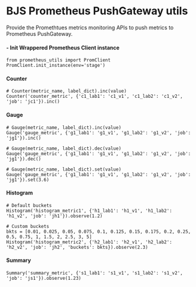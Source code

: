 # BJS Prometheus PushGateway utils
Provide the Promethtues metrics monitoring APIs to push metrics to Prometheus PushGateway.

#### - Init Wrappered Prometheus Client instance
```
from prometheus_utils import PromClient
PromClient.init_instance(env='stage')
```

#### Counter
```
# Counter(metric_name, label_dict).inc(value)
Counter('counter_metric', {'c1_lab1': 'c1_v1', 'c1_lab2': 'c1_v2', 'job': 'jc1'}).inc()
```

#### Gauge
```
# Gauge(metric_name, label_dict).inc(value)
Gauge('gauge_metric', {'g1_lab1': 'g1_v1', 'g1_lab2': 'g1_v2', 'job': 'jg1'}).inc()

# Gauge(metric_name, label_dict).dec(value)
Gauge('gauge_metric', {'g1_lab1': 'g1_v1', 'g1_lab2': 'g1_v2', 'job': 'jg1'}).dec()

# Gauge(metric_name, label_dict).set(value)
Gauge('gauge_metric', {'g1_lab1': 'g1_v1', 'g1_lab2': 'g1_v2', 'job': 'jg1'}).set(3.6)
```

#### Histogram
```
# Default buckets
Histogram('histogram_metric1', {'h1_lab1': 'h1_v1', 'h1_lab2': 'h1_v2', 'job': 'jh1'}).observe(1.2)

# Custom buckets
bkts = [0.01, 0.025, 0.05, 0.075, 0.1, 0.125, 0.15, 0.175, 0.2, 0.25, 0.5, 0.75, 1, 1.5, 2, 2.5, 3, 5]
Histogram('histogram_metric2', {'h2_lab1': 'h2_v1', 'h2_lab2': 'h2_v2', 'job': 'jh2', 'buckets': bkts}).observe(2.3)
```

#### Summary
```
Summary('summary_metric', {'s1_lab1': 's1_v1', 's1_lab2': 's1_v2', 'job': 'js1'}).observe(1.23)
```
